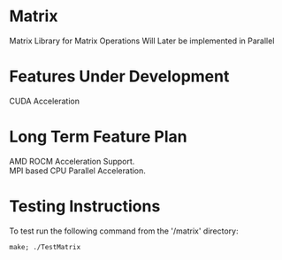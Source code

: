 # Matrix

Matrix Library for Matrix Operations
Will Later be implemented in Parallel

# Features Under Development
CUDA Acceleration

# Long Term Feature Plan
AMD ROCM Acceleration Support.\
MPI based CPU Parallel Acceleration.

# Testing Instructions
To test run the following command from the '/matrix' directory:

```make; ./TestMatrix```
